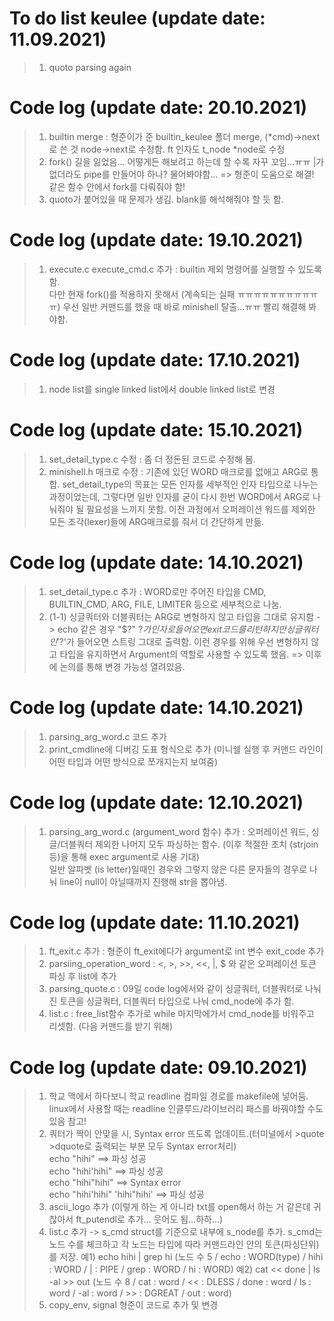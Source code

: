 # To do list keulee (update date: 11.09.2021)
> 1. quoto parsing again

# Code log (update date: 20.10.2021)
> 1. builtin merge : 형준이가 준 builtin_keulee 폴더 merge, (*cmd)->next로 쓴 것 node->next로 수정함. ft 인자도 t_node *node로 수정
> 2. fork() 길을 잃었음... 어떻게든 해보려고 하는데 할 수록 자꾸 꼬임...ㅠㅠ |가 없더라도 pipe를 만들어야 하나? 물어봐야함...  => 형준이 도움으로 해결! 같은 함수 안에서 fork를 다뤄줘야 함!  
> 3. quoto가 붙어있을 때 문제가 생김. blank를 해석해줘야 할 듯 함.

# Code log (update date: 19.10.2021)
> 1. execute.c execute_cmd.c 추가 : builtin 제외 명령어를 실행할 수 있도록 함.  
> 다만 현재 fork()를 적용하지 못해서 (계속되는 실패 ㅠㅠㅠㅠㅠㅠㅠㅠㅠㅠㅠ) 우선 일반 커맨드를 했을 때 바로 minishell 탈출...ㅠㅠ 빨리 해결해 봐야함.

# Code log (update date: 17.10.2021)
> 1. node list를 single linked list에서 double linked list로 변경  

# Code log (update date: 15.10.2021)
> 1. set_detail_type.c 수정 : 좀 더 정돈된 코드로 수정해 봄.  
> 2. minishell.h 매크로 수정 : 기존에 있던 WORD 매크로를 없애고 ARG로 통합. set_detail_type의 목표는 모든 인자를 세부적인 인자 타입으로 나누는 과정이었는데, 그렇다면 일반 인자를 굳이 다시 한번 WORD에서 ARG로 나눠줘야 될 필요성을 느끼지 못함. 이전 과정에서 오퍼레이션 워드를 제외한 모든 조각(lexer)들에 ARG매크로를 줘서 더 간단하게 만듦.

# Code log (update date: 14.10.2021)
> 1. set_detail_type.c 추가 : WORD로만 주어진 타입을 CMD, BUILTIN_CMD, ARG, FILE, LIMITER 등으로 세부적으로 나눔.  
> 2. (1-1) 싱글쿼터와 더블쿼터는 ARG로 변형하지 않고 타입을 그대로 유지함 -> echo 같은 경우 "$?" $? 가 인자로 들어오면 exit코드를 리턴하지만 싱글쿼터인 '$?'가 들어오면 스트링 그대로 출력함. 이런 경우를 위해 우선 변형하지 않고 타입을 유지하면서 Argument의 역할로 사용할 수 있도록 했음. => 이후에 논의를 통해 변경 가능성 열려있음.  

# Code log (update date: 14.10.2021)
> 1. parsing_arg_word.c 코드 추가
> 2. print_cmdline에 디버깅 도표 형식으로 추가 (미니쉘 실행 후 커맨드 라인이 어떤 타입과 어떤 방식으로 쪼개지는지 보여줌)  

# Code log (update date: 12.10.2021)
> 1. parsing_arg_word.c (argument_word 함수) 추가 : 오퍼레이션 워드, 싱글/더블쿼터 제외한 나머지 모두 파싱하는 함수. (이후 적절한 조치 (strjoin 등)을 통해 exec argument로 사용 기대)  
	 일반 알파벳 (is letter)일때인 경우와 그렇지 않은 다른 문자들의 경우로 나눠 line이 null이 아닐때까지 진행해 str을 뽑아냄.  

# Code log (update date: 11.10.2021)
> 1. ft_exit.c 추가 : 형준이 ft_exit에다가 argument로 int 변수 exit_code 추가  
> 2. parsiing_operation_word : <, >, >>, <<, |, $ 와 같은 오퍼레이션 토큰 파싱 후 list에 추가  
> 3. parsing_quote.c : 09일 code log에서와 같이 싱글쿼터, 더블쿼터로 나눠진 토큰을 싱글쿼터, 더블쿼터 타입으로 나눠 cmd_node에 추가 함.  
> 4. list.c : free_list함수 추가로 while 마지막에가서 cmd_node를 비워주고 리셋함. (다음 커맨드를 받기 위해)  

# Code log (update date: 09.10.2021)
> 1. 학교 맥에서 하다보니 학교 readline 컴파일 경로를 makefile에 넣어둠. linux에서 사용할 때는 readline 인클루드/라이브러리 패스를 바꿔야할 수도 있음 참고!  
> 2. 쿼터가 짝이 안맞을 시, Syntax error 뜨도록 업데이트.(터미널에서 >quote >dquote로 출력되는 부분 모두 Syntax error처리)  
echo "hihi"  ==>  파싱 성공  
echo "hihi'hihi" ==> 파싱 성공  
echo "hihi"hihi" ==> Syntax error  
echo "hihi'hihi" 'hihi"hihi' ==> 파싱 성공
> 3. ascii_logo 추가 (이렇게 하는 게 아니라 txt를 open해서 하는 거 같은데 귀찮아서 ft_putendl로 추가... 웃어도 됨...하하...)
> 4. list.c 추가 -> s_cmd struct를 기준으로 내부에 s_node를 추가. s_cmd는 노드 수를 체크하고 각 노드는 타입에 따라 커맨드라인 안의 토큰(파싱단위)를 저장.
예1) echo hihi | grep hi (노드 수 5 / echo : WORD(type) / hihi : WORD / | : PIPE / grep : WORD / hi : WORD)
예2) cat << done | ls -al >> out (노드 수 8 / cat : word / << : DLESS / done : word / ls : word / -al : word / >> : DGREAT / out : word)
> 5. copy_env, signal 형준이 코드로 추가 및 변경

